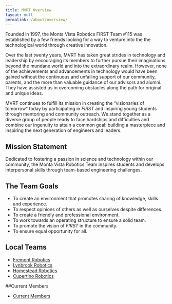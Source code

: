```yaml
---
title: MVRT Overview
layout: null
permalink: /about/overview/
---
```


Founded in 1997, the Monta Vista Robotics FIRST Team #115 was established
by a few friends looking for a way to venture into the the technological
world through creative innovation.

Over the last twenty years, MVRT has taken great strides in technology
and leadership by encouraging its members to further pursue their
imaginations beyond the mundane world and into the extraordinary realm.
However, none of the achievements and advancements in technology would have
been gained without the continuous and unfailing support of our community,
parents, and the more than valuable guidance of our advisors and alumni.
They have assisted us in overcoming obstacles along the path for original
and unique ideas.

MVRT continues to fulfill its mission in creating the “visionaries of
tomorrow” today by participating in <i class="first">FIRST</i> and
inspiring young students through mentoring and community outreach. We stand
together as a diverse group of people ready to face hardships and
difficulties and combine our ingenuity to attain a common goal: building a
masterpiece and inspiring the next generation of engineers and leaders.


## Mission Statement

Dedicated to fostering a passion in science and technology within our
community, the Monta Vista Robotics Team inspires students and develops
interpersonal skills through team-based engineering challenges.


## The Team Goals

+ To create an environment that promotes sharing of knowledge, skills and
experience.
+ To respect opinions of others as well as ourselves despite
differences.
+ To create a friendly and professional environment.
+ To work towards an operating structure to ensure a solid team.
+ To promote the vision of <i class="first">FIRST</i> in the
community.
+ To ensure equal opportunity for all.

## Local Teams
+ [Fremont Robotics](https://www.fremontrobotics.com)
+ [Lynbrook Robotics](http://lynbrookrobotics.com)
+ [Homestead Robotics](http://homesteadrobotics.com)
+ [Cupertino Robotics](http://tinorobotics.org)

##Current Members
+ [Current Members](/about/people/)
